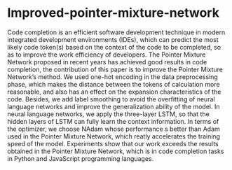 # Improved-pointer-mixture-network

Code completion is an efficient software development technique in modern integrated development environments (IDEs), which can predict the most likely code token(s) based on the context of the code to be completed, so as to improve the work efficiency of developers. The Pointer Mixture Network proposed in recent years has achieved good results in code completion, the contribution of this paper is to improve the Pointer Mixture Network’s method. We used one-hot encoding in the data preprocessing phase, which makes the distance between the tokens of calculation more reasonable, and also has an effect on the expansion characteristics of the code. Besides, we add label smoothing to avoid the overfitting of neural language networks and improve the generalization ability of the model. In neural language networks, we apply the three-layer LSTM, so that the hidden layers of LSTM can fully learn the context information. In terms of the optimizer, we choose NAdam whose performance s better than Adam used in the Pointer Mixture Network, which reatly accelerates the training speed of the model. Experiments show that our work exceeds the results obtained in the Pointer Mixture Network, which is in code completion tasks in Python and JavaScript programming languages.
